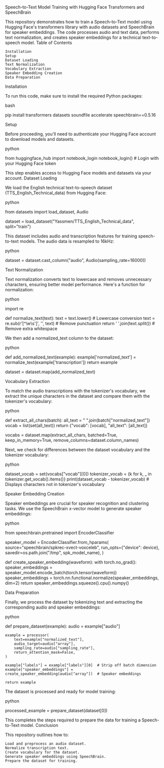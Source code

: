 Speech-to-Text Model Training with Hugging Face Transformers and SpeechBrain

This repository demonstrates how to train a Speech-to-Text model using Hugging Face's transformers library with audio datasets and SpeechBrain for speaker embeddings. The code processes audio and text data, performs text normalization, and creates speaker embeddings for a technical text-to-speech model.
Table of Contents

    Installation
    Setup
    Dataset Loading
    Text Normalization
    Vocabulary Extraction
    Speaker Embedding Creation
    Data Preparation

Installation

To run this code, make sure to install the required Python packages:

bash

pip install transformers datasets soundfile accelerate speechbrain==0.5.16

Setup

Before proceeding, you'll need to authenticate your Hugging Face account to download models and datasets.

python

from huggingface_hub import notebook_login
notebook_login()  # Login with your Hugging Face token

This step enables access to Hugging Face models and datasets via your account.
Dataset Loading

We load the English technical text-to-speech dataset (TTS_English_Technical_data) from Hugging Face:

python

from datasets import load_dataset, Audio

dataset = load_dataset("Yassmen/TTS_English_Technical_data", split="train")

This dataset includes audio and transcription features for training speech-to-text models. The audio data is resampled to 16kHz:

python

dataset = dataset.cast_column("audio", Audio(sampling_rate=16000))

Text Normalization

Text normalization converts text to lowercase and removes unnecessary characters, ensuring better model performance. Here's a function for normalization:

python

import re

def normalize_text(text):
    text = text.lower()  # Lowercase conversion
    text = re.sub(r'[^\w\s\']', '', text)  # Remove punctuation
    return ' '.join(text.split())  # Remove extra whitespace

We then add a normalized_text column to the dataset:

python

def add_normalized_text(example):
    example['normalized_text'] = normalize_text(example['transcription'])
    return example

dataset = dataset.map(add_normalized_text)

Vocabulary Extraction

To match the audio transcriptions with the tokenizer's vocabulary, we extract the unique characters in the dataset and compare them with the tokenizer's vocabulary:

python

def extract_all_chars(batch):
    all_text = " ".join(batch["normalized_text"])
    vocab = list(set(all_text))
    return {"vocab": [vocab], "all_text": [all_text]}

vocabs = dataset.map(extract_all_chars, batched=True, keep_in_memory=True, remove_columns=dataset.column_names)

Next, we check for differences between the dataset vocabulary and the tokenizer vocabulary:

python

dataset_vocab = set(vocabs["vocab"][0])
tokenizer_vocab = {k for k, _ in tokenizer.get_vocab().items()}
print(dataset_vocab - tokenizer_vocab)  # Displays characters not in tokenizer's vocabulary

Speaker Embedding Creation

Speaker embeddings are crucial for speaker recognition and clustering tasks. We use the SpeechBrain x-vector model to generate speaker embeddings:

python

from speechbrain.pretrained import EncoderClassifier

speaker_model = EncoderClassifier.from_hparams(
    source="speechbrain/spkrec-xvect-voxceleb",
    run_opts={"device": device},
    savedir=os.path.join("/tmp", spk_model_name),
)

def create_speaker_embedding(waveform):
    with torch.no_grad():
        speaker_embeddings = speaker_model.encode_batch(torch.tensor(waveform))
        speaker_embeddings = torch.nn.functional.normalize(speaker_embeddings, dim=2)
        return speaker_embeddings.squeeze().cpu().numpy()

Data Preparation

Finally, we process the dataset by tokenizing text and extracting the corresponding audio and speaker embeddings:

python

def prepare_dataset(example):
    audio = example["audio"]

    example = processor(
        text=example["normalized_text"],
        audio_target=audio["array"],
        sampling_rate=audio["sampling_rate"],
        return_attention_mask=False,
    )

    example["labels"] = example["labels"][0]  # Strip off batch dimension
    example["speaker_embeddings"] = create_speaker_embedding(audio["array"])  # Speaker embeddings

    return example

The dataset is processed and ready for model training:

python

processed_example = prepare_dataset(dataset[0])

This completes the steps required to prepare the data for training a Speech-to-Text model.
Conclusion

This repository outlines how to:

    Load and preprocess an audio dataset.
    Normalize transcription text.
    Create vocabulary for the dataset.
    Generate speaker embeddings using SpeechBrain.
    Prepare the dataset for training.
